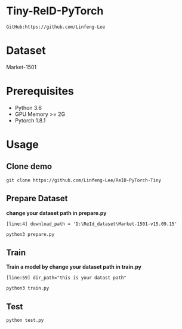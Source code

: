 # Tiny-ReID-PyTorch 

```
GitHub:https://github.com/Linfeng-Lee
```

# Dataset
Market-1501  
# Prerequisites

- Python 3.6
- GPU Memory >= 2G
- Pytorch 1.8.1

# Usage

## Clone demo

```
git clone https://github.com/Linfeng-Lee/ReID-PyTorch-Tiny
```


## Prepare Dataset

**change your dataset path in prepare.py**  

```
[line:4] download_path = 'D:\ReId_dataset\Market-1501-v15.09.15'

python3 prepare.py
```

## Train

**Train a model by change your dataset path in train.py**

```
[line:59] dir_path="this is your datast path"

python3 train.py 
```

## Test

```bash
python test.py 
```
